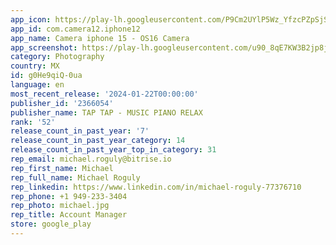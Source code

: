 ```yaml
---
app_icon: https://play-lh.googleusercontent.com/P9Cm2UYlP5Wz_YfzcPZpSjSwiXSAzwn8nvJgBePzKkwmEgql2wvqDwrkapfOgXmeIeC_
app_id: com.camera12.iphone12
app_name: Camera iphone 15 - OS16 Camera
app_screenshot: https://play-lh.googleusercontent.com/u90_8qE7KW3B2jp8j_B9iRDcgEBH9sefFfR06F1gN58zK4W3i9zxwlcRjBfcvR9lBw
category: Photography
country: MX
id: g0He9qiQ-0ua
language: en
most_recent_release: '2024-01-22T00:00:00'
publisher_id: '2366054'
publisher_name: TAP TAP - MUSIC PIANO RELAX
rank: '52'
release_count_in_past_year: '7'
release_count_in_past_year_category: 14
release_count_in_past_year_top_in_category: 31
rep_email: michael.roguly@bitrise.io
rep_first_name: Michael
rep_full_name: Michael Roguly
rep_linkedin: https://www.linkedin.com/in/michael-roguly-77376710
rep_phone: +1 949-233-3404
rep_photo: michael.jpg
rep_title: Account Manager
store: google_play
---
```

